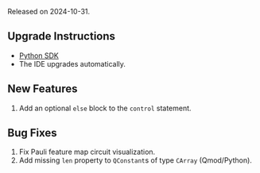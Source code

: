 Released on 2024-10-31.

## Upgrade Instructions

-   [Python SDK](../classiq_101/registration_installations.md/#platform-version-updates)
-   The IDE upgrades automatically.

## New Features

1. Add an optional `else` block to the `control` statement.

## Bug Fixes

1. Fix Pauli feature map circuit visualization.
2. Add missing `len` property to `QConstant`s of type `CArray` (Qmod/Python).
